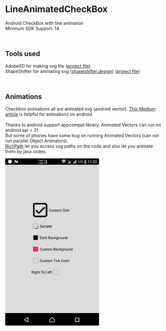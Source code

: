 # LineAnimatedCheckBox
Android CheckBox with line animation
<br />
Minimum SDK Support: 14

<br />

## Tools used
AdobeXD for making svg file ([project file](https://github.com/mofakhrpour/LineAnimatedCheckBox/blob/master/svg/Adobe%20XD%20(Svg).xd))
<br />
ShapeShifter for animating svg ([shapeshifter.design](https://shapeshifter.design)) ([project file](https://github.com/mofakhrpour/LineAnimatedCheckBox/blob/master/svg/Vector%20Animation%20(ShapeShifter.design).shapeshifter))

<br />

## Animations
Checkbox animations all are animated svg (android vector). [This Medium article](https://proandroiddev.com/how-to-animate-on-android-f8d227135613) is helpful for animations on android.
<br />
<br />
Thanks to android support appcompat library, Animated Vectors can run on android api < 21.<br />
But some of phones have some bug on running Animated Vectors (can not run parallel Object Animators). <br />
[RichPath](https://github.com/tarek360/RichPath) let you access svg paths on the code and also let you animate them by java codes.

<img src="https://github.com/mofakhrpour/LineAnimatedCheckBox/blob/master/demo.gif" width="300"/>
